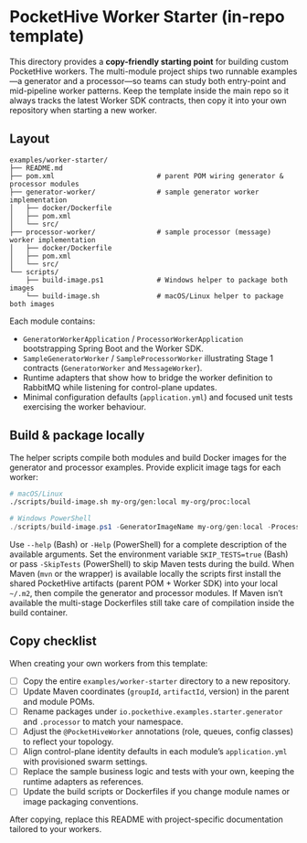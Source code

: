 # PocketHive Worker Starter (in-repo template)

This directory provides a **copy-friendly starting point** for building custom PocketHive workers. The
multi-module project ships two runnable examples—a generator and a processor—so teams can study both
entry-point and mid-pipeline worker patterns. Keep the template inside the main repo so it always tracks the
latest Worker SDK contracts, then copy it into your own repository when starting a new worker.

## Layout

```
examples/worker-starter/
├── README.md
├── pom.xml                         # parent POM wiring generator & processor modules
├── generator-worker/               # sample generator worker implementation
│   ├── docker/Dockerfile
│   ├── pom.xml
│   └── src/
├── processor-worker/               # sample processor (message) worker implementation
│   ├── docker/Dockerfile
│   ├── pom.xml
│   └── src/
└── scripts/
    ├── build-image.ps1             # Windows helper to package both images
    └── build-image.sh              # macOS/Linux helper to package both images
```

Each module contains:

- `GeneratorWorkerApplication` / `ProcessorWorkerApplication` bootstrapping Spring Boot and the Worker SDK.
- `SampleGeneratorWorker` / `SampleProcessorWorker` illustrating Stage 1 contracts (`GeneratorWorker` and
  `MessageWorker`).
- Runtime adapters that show how to bridge the worker definition to RabbitMQ while listening for control-plane
  updates.
- Minimal configuration defaults (`application.yml`) and focused unit tests exercising the worker behaviour.

## Build & package locally

The helper scripts compile both modules and build Docker images for the generator and processor examples.
Provide explicit image tags for each worker:

```bash
# macOS/Linux
./scripts/build-image.sh my-org/gen:local my-org/proc:local
```

```powershell
# Windows PowerShell
./scripts/build-image.ps1 -GeneratorImageName my-org/gen:local -ProcessorImageName my-org/proc:local
```

Use `--help` (Bash) or `-Help` (PowerShell) for a complete description of the available arguments. Set the
environment variable `SKIP_TESTS=true` (Bash) or pass `-SkipTests` (PowerShell) to skip Maven tests during the
build. When Maven (`mvn` or the wrapper) is available locally the scripts first install the shared PocketHive
artifacts (parent POM + Worker SDK) into your local `~/.m2`, then compile the generator and processor modules.
If Maven isn’t available the multi-stage Dockerfiles still take care of compilation inside the build container.

## Copy checklist

When creating your own workers from this template:

- [ ] Copy the entire `examples/worker-starter` directory to a new repository.
- [ ] Update Maven coordinates (`groupId`, `artifactId`, version) in the parent and module POMs.
- [ ] Rename packages under `io.pockethive.examples.starter.generator` and `.processor` to match your namespace.
- [ ] Adjust the `@PocketHiveWorker` annotations (role, queues, config classes) to reflect your topology.
- [ ] Align control-plane identity defaults in each module’s `application.yml` with provisioned swarm settings.
- [ ] Replace the sample business logic and tests with your own, keeping the runtime adapters as references.
- [ ] Update the build scripts or Dockerfiles if you change module names or image packaging conventions.

After copying, replace this README with project-specific documentation tailored to your workers.
